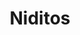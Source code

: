 ---
title: Niditos
date: 
draft: false

# descripcion
description : Aro pasante de plata con marquesitas. 

materials: Plata 925

color: Plateado

dimensions: 1 cm

code: 01-02-0294

type: "Aros"

categories: []

price: $2.780,00

# Images
# first image will be shown in the product page
images:
  # - image: "images/path_to_image"
  # La ubicacion de las imagenes es imagenes/Aros/Aros.Marquesita/01-02-0294-niditos
  - image: "./images/aros/marquesita/01-02-0294-niditos_a.jpeg"
  - image: "./images/aros/marquesita/01-02-0294-niditos_b.jpeg"
---